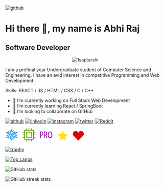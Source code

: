 
![github](https://github.com/abhiraj3070/abhiraj3070/assets/104653715/b4f31934-91da-44cd-bdfd-252cdebe4d99)

# Hi there 👋, my name is Abhi Raj
## Software Developer

<p align="center"> <img src="https://komarev.com/ghpvc/?username=1saptarshi&label=Profile%20views&color=0e75b6&style=flat" alt="1saptarshi" /> </p>

I am a prefinal year Undergraduate student of Computer Science and Engineering. I have an avid interest in competitive Programming and Web Development.

Skills: REACT / JS / HTML / CSS / C / C++

- 🔭 I’m currently working on Full Stack Web Development 
- 🌱 I’m currently learning React / SpringBoot 
- 👯 I’m looking to collaborate on GitHub 


[<img src='https://cdn.jsdelivr.net/npm/simple-icons@3.0.1/icons/github.svg' alt='github' height='40'>](https://github.com/abhiraj3070) [<img src='https://cdn.jsdelivr.net/npm/simple-icons@3.0.1/icons/linkedin.svg' alt='linkedin' height='40'>](https://www.linkedin.com/in/https://www.linkedin.com/in/abhi-raj-374091228//)   [<img src='https://cdn.jsdelivr.net/npm/simple-icons@3.0.1/icons/instagram.svg' alt='instagram' height='40'>](https://www.instagram.com/abhiraj3070/)  [<img src='https://cdn.jsdelivr.net/npm/simple-icons@3.0.1/icons/twitter.svg' alt='twitter' height='40'>](https://twitter.com/abhiraj3070)  [<img src='https://cdn.jsdelivr.net/npm/simple-icons@3.0.1/icons/reddit.svg' alt='Reddit' height='40'>](https://www.reddit.com/user/abhiraj3070)  

<a href='https://archiveprogram.github.com/'><img src='https://raw.githubusercontent.com/acervenky/animated-github-badges/master/assets/acbadge.gif' width='40' height='40'></a> <a href='https://docs.github.com/en/developers'><img src='https://raw.githubusercontent.com/acervenky/animated-github-badges/master/assets/devbadge.gif' width='40' height='40'></a> <a href='https://github.com/pricing'><img src='https://raw.githubusercontent.com/acervenky/animated-github-badges/master/assets/pro.gif' width='40' height='40'></a> <a href='https://stars.github.com/'><img src='https://raw.githubusercontent.com/acervenky/animated-github-badges/master/assets/starbadge.gif' width='35' height='35'></a> <a href='https://docs.github.com/en/github/supporting-the-open-source-community-with-github-sponsors'><img src='https://raw.githubusercontent.com/acervenky/animated-github-badges/master/assets/sponsorbadge.gif' width='35' height='35'></a> 

[![trophy](https://github-profile-trophy.vercel.app/?username=abhiraj3070)](https://github.com/ryo-ma/github-profile-trophy)

[![Top Langs](https://github-readme-stats.vercel.app/api/top-langs/?username=abhiraj3070)](https://github.com/anuraghazra/github-readme-stats)

![GitHub stats](https://github-readme-stats.vercel.app/api?username=abhiraj3070&show_icons=true)  

![GitHub streak stats](https://streak-stats.demolab.com/?user=abhiraj3070)  

